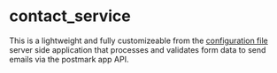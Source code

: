# contact_service
This is a lightweight and fully customizeable from the [configuration file](https://github.com/nathanbrophy/contact_service/blob/master/routes/serverConfig.json) server side application that processes and validates form data to send emails via the postmark app API.
